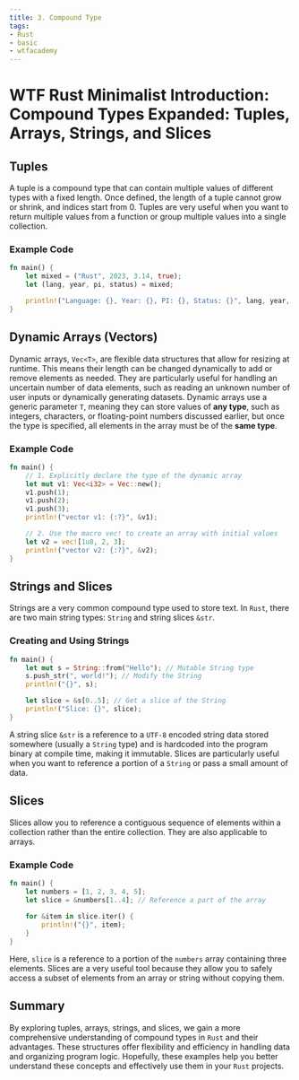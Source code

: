 ```yaml
---
title: 3. Compound Type
tags:
- Rust
- basic
- wtfacademy
---
```


# WTF Rust Minimalist Introduction: Compound Types Expanded: Tuples, Arrays, Strings, and Slices

## Tuples

A tuple is a compound type that can contain multiple values of different types with a fixed length. Once defined, the length of a tuple cannot grow or shrink, and indices start from 0. Tuples are very useful when you want to return multiple values from a function or group multiple values into a single collection.

### Example Code

```rust
fn main() {
    let mixed = ("Rust", 2023, 3.14, true);
    let (lang, year, pi, status) = mixed;

    println!("Language: {}, Year: {}, PI: {}, Status: {}", lang, year, pi, status);
}
```

## Dynamic Arrays (Vectors)

Dynamic arrays, `Vec<T>`, are flexible data structures that allow for resizing at runtime. This means their length can be changed dynamically to add or remove elements as needed. They are particularly useful for handling an uncertain number of data elements, such as reading an unknown number of user inputs or dynamically generating datasets. Dynamic arrays use a generic parameter `T`, meaning they can store values of **any type**, such as integers, characters, or floating-point numbers discussed earlier, but once the type is specified, all elements in the array must be of the **same type**.

### Example Code

```rust
fn main() {
    // 1. Explicitly declare the type of the dynamic array
    let mut v1: Vec<i32> = Vec::new();
    v1.push(1);
    v1.push(2);
    v1.push(3);
    println!("vector v1: {:?}", &v1);

    // 2. Use the macro vec! to create an array with initial values
    let v2 = vec![1u8, 2, 3];  
    println!("vector v2: {:?}", &v2);
}
```

## Strings and Slices

Strings are a very common compound type used to store text. In `Rust`, there are two main string types: `String` and string slices `&str`.

### Creating and Using Strings

```rust
fn main() {
    let mut s = String::from("Hello"); // Mutable String type
    s.push_str(", world!"); // Modify the String
    println!("{}", s);

    let slice = &s[0..5]; // Get a slice of the String
    println!("Slice: {}", slice);
}
```

A string slice `&str` is a reference to a `UTF-8` encoded string data stored somewhere (usually a `String` type) and is hardcoded into the program binary at compile time, making it immutable. Slices are particularly useful when you want to reference a portion of a `String` or pass a small amount of data.

## Slices

Slices allow you to reference a contiguous sequence of elements within a collection rather than the entire collection. They are also applicable to arrays.

### Example Code

```rust
fn main() {
    let numbers = [1, 2, 3, 4, 5];
    let slice = &numbers[1..4]; // Reference a part of the array
    
    for &item in slice.iter() {
        println!("{}", item);
    }
}
```

Here, `slice` is a reference to a portion of the `numbers` array containing three elements. Slices are a very useful tool because they allow you to safely access a subset of elements from an array or string without copying them.

## Summary

By exploring tuples, arrays, strings, and slices, we gain a more comprehensive understanding of compound types in `Rust` and their advantages. These structures offer flexibility and efficiency in handling data and organizing program logic. Hopefully, these examples help you better understand these concepts and effectively use them in your `Rust` projects.
